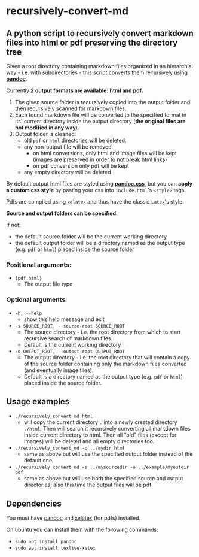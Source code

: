 # recursively-convert-md

## A python script to recursively convert markdown files into html or pdf preserving the directory tree

Given a root directory containing markdown files organized in an hierarchial way - i.e. with subdirectories - this script converts them recursively using __[pandoc](https://pandoc.org/)__. 

Currently __2 output formats are available: html and pdf__.

1. The given source folder is recursively copied into the output folder and then recursively scanned for markdown files. 
2. Each found markdown file will be converted to the specified format in its' current directory inside the output directory (__the original files are not modified in any way__). 
3. Output folder is cleaned:
    * old `pdf` or `html` directories will be deleted. 
    * any non-output file will be removed
        * on html conversions, only html and image files will be kept (images are preserved in order to not break html links)
        * on pdf conversion only pdf will be kept
    * any empty directory will be deleted 

By default output html files are styled using __[pandoc.css](https://gist.github.com/killercup/5917178)__, but you can __apply a custom css style__ by pasting your css into `include.html`'s `<style>` tags. 

Pdfs are compiled using `xelatex` and thus have the classic `Latex`'s style.

__Source and output folders can be specified__. 

If not: 

* the default source folder will be the current working directory
* the default output folder will be a directory named as the output type (e.g. `pdf` or `html`) placed inside the source folder

### Positional arguments:

* `{pdf,html}`            
  * The output file type

### Optional arguments:

* `-h, --help`
  * show this help message and exit
* `-s SOURCE_ROOT, --source-root SOURCE_ROOT`
  * The source directory - i.e. the root directory from which to start recursive search of markdown files.
  * Default is the current working directory
* `-o OUTPUT_ROOT, --output-root OUTPUT_ROOT`
  * The output directory - i.e. the root directory that will contain a copy of the source folder containing only the markdown files converted (and eventually image files). 
  * Default is a directory named as the output type (e.g. `pdf` or `html`) placed inside the source folder.

## Usage examples

* `./recursively_convert_md html` 
  * will copy the current directory `.` into a newly created directory `./html`. Then will search it recursively converting all markdown files inside  current directory to html. Then all "old" files (except for images) will be deleted and all empty directories too.
* `./recursively_convert_md -o ../mydir html`
  * same as above but will use the specified output folder instead of the default one
* `./recursively_convert_md -s ../mysourcedir -o ../example/myoutdir pdf`
  * same as above but will use both the specified source and output directories, also this time the output files will be pdf

## Dependencies

You must have [pandoc](https://pandoc.org/installing.html) and [xelatex](https://en.wikipedia.org/wiki/XeTeX) (for pdfs) installed.

On ubuntu you can install them with the following commands:
* `sudo apt install pandoc`
* `sudo apt install texlive-xetex`

